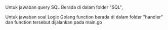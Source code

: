 Untuk jawaban query SQL Berada di dalam folder "SQL", 

Untuk jawaban soal Logic Golang function berada di dalam folder "handler" dan function tersebut dijalankan pada main.go
